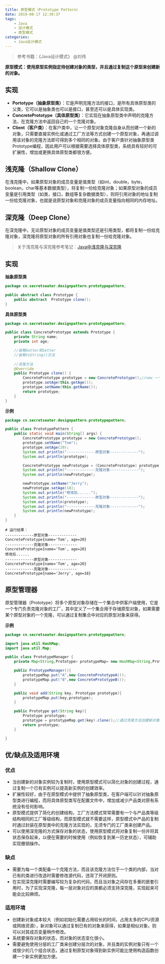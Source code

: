 ```yaml
---
title: 原型模式（Prototype Pattern）
date: 2019-08-17 12:39:37
tags:
	- Java
	- 设计模式
	- 原型模式
categories:
	- Java设计模式
---
```


> 参考书籍：《Java设计模式》 @刘伟

**原型模式：使用原型实例指定待创建对象的类型，并且通过复制这个原型来创建新的对象。**

## 实现

- **Portotype（抽象原型类）**：它是声明克隆方法的接口，是所有具体原型类的父类，它可以是抽象类也可以是接口，甚至还可以是具体实现类。
- **ConcretePrototype（具体原型类）**：它实现在抽象原型类中声明的克隆方法，在克隆方法中返回自己的一个克隆对象。
- **Client（客户类）**：在客户类中，让一个原型对象克隆自身从而创建一个新的对象，只需要直接实例化或通过工厂方法等方式创建一个原型对象，再通过调用该对象的克隆方法即可得到多个相同的对象。由于客户类针对抽象原型类Prototype编程，因此用户可以根据需要选择具体原型类，系统具有较好的可扩展性，增加或更换具体原型类都很方便。

## 浅克隆（Shallow Clone）

在浅克隆中，如果原型对象的成员变量是值类型（如int，double，byte，boolean，char等基本数据类型），将复制一份给克隆对象；如果原型对象的成员变量是引用类型（如类，接口，数组等复杂数据类型），则将引用对象的地址复制一份给克隆对象，也就是说原型对象和克隆对象的成员变量指向相同的内存地址。

## 深克隆（Deep Clone）

在深克隆中，无论原型对象的成员变量是值类型还是引用类型，都将复制一份给克隆对象，深克隆将原型对象的所有引用对象也复制一份给克隆对象。

> 关于浅克隆与深克隆参考笔记：[Java中浅克隆与深克隆](https://secretseater.github.io/2019/08/17/Java%E4%B8%AD%E6%B5%85%E5%85%8B%E9%9A%86%E4%B8%8E%E6%B7%B1%E5%85%8B%E9%9A%86/#more)

## 实现

<!-- more-->

**抽象原型类**

```java
package cn.secretseater.designpattern.prototypepattern;

public abstract class Prototype {
    public abstract  Prototype clone();
}
```

**具体原型类**

```java
package cn.secretseater.designpattern.prototypepattern;

public class ConcretePrototype extends Prototype {
    private String name;
    private int age;

    //省略Getter和Setter
    //省略toString()方法
    
    //克隆方法
    @Override
    public Prototype clone() {
        ConcretePrototype prototype = new ConcretePrototype();//new 一个新对象
        prototype.setAge(this.getAge());
        prototype.setName(this.getName());
        return prototype;
    }
}
```

**示例**

```java
package cn.secretseater.designpattern.prototypepattern;

public class PrototypePattern {
    public static void main(String[] args) {
        ConcretePrototype prototype = new ConcretePrototype();
        prototype.setName("Tom");
        prototype.setAge(20);
        System.out.println("-------------原型对象-------------");
        System.out.println(prototype);

        ConcretePrototype newPrototype = (ConcretePrototype) prototype.clone();
        System.out.println("-------------克隆对象-------------");
        System.out.println(newPrototype);

        newPrototype.setName("Jerry");
        newPrototype.setAge(18);
        System.out.println("修改后......");
        System.out.println("-------------原型对象-------------");
        System.out.println(prototype);
        System.out.println("-------------克隆对象-------------");
        System.out.println(newPrototype);
    }
}
```
```
# 运行结果：
-------------原型对象-------------
ConcretePrototype{name='Tom', age=20}
-------------克隆对象-------------
ConcretePrototype{name='Tom', age=20}
修改后......
-------------原型对象-------------
ConcretePrototype{name='Tom', age=20}
-------------克隆对象-------------
ConcretePrototype{name='Jerry', age=18}
```

## 原型管理器

原型管理器（Prototype）将多个原型对象存储在一个集合中供客户端使用，它是一个专门负责克隆对象的工厂，其中定义了一个集合用于存储原型对象，如果需要某个原型对象的一个克隆，可以通过复制集合中对应的原型对象来获得。

**示例**

```java
package cn.secretseater.designpattern.prototypepattern;

import java.util.HashMap;
import java.util.Map;

public class PrototypeManager {
    private Map<String,Prototype> prototypeMap= new HashMap<String,Prototype>();

    public PrototypeManager(){
        prototypeMap.put("A",new ConcretePrototypeA());
        prototypeMap.put("B",new ConcretePrototypeB());
    }

    public void add(String key, Prototype prototype){
        prototypeMap.put(key,prototype);
    }

    public Prototype get(String key){
        Prototype prototype;
        prototype = prototypeMap.get(key).clone();//通过克隆方法创建新对象
        return prototype;
    }

}
```

## 优/缺点及适用环境

### 优点

- 当创建新的对象实例较为复制时，使用原型模式可以简化对象的创建过程，通过复制一个已有实例可以提高新实例的创建效率。
- 扩展性较好，由于在原型模式中提供了抽象原型类，在客户端可以针对抽象原型类进行编程，而将具体原型类写在配置文件中，增加或减少产品类对原有系统没有任何影响。
- 原型模式提供了简化的创建结构，工厂方法模式常常需要有一个与产品类等级结构相同的工厂等级结构，而原型模式就不需要这样，原型模式中产品的复制时通过封装在原型类中的克隆方法实现的，无须专门的工厂类来创建产品。
- 可以使用深克隆的方式保存对象的状态，使用原型模式将对象复制一份并将其状态保存起来，以便在需要的时候使用（例如恢复到某一历史状态），可辅助实现撤销操作。

### 缺点

- 需要为每一个类配备一个克隆方法，而且该克隆方法位于一个类的内部，当对已有的类进行改造时需要修改源代码，违背了开闭原则。
- 在实现深克隆时需要编写较为复杂的代码，而且当对象之间存在多重的嵌套引用时，为了实现深克隆，每一层对象对应的类都必须支持深克隆，实现起来可能会比较麻烦。

### 适用环境

- 创建新对象成本较大（例如初始化需要占用较长的时间，占用太多的CPU资源或网络资源），新对象可以通过复制已有的对象来获得，如果是相似对象，则可以对其成员变量稍作修改。
- 系统要保存对象的状态，而对象的状态变化很小。
- 需要避免使用分层的工厂类来创建分层次的对象，并且类的实例对象只有一个或很少的几个组合状态，通过复制原型对象得到新实例可能比使用构造函数创建一个新实例更加方便。
